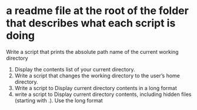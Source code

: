 # a readme file at the root of the folder that describes what each script is doing
Write a script that prints the absolute path name of the current working directory
1. Display the contents list of your current directory.
2. Write a script that changes the working directory to the user’s home directory.
3. Write a script to Display current directory contents in a long format
4. write a script to Display current directory contents, including hidden files (starting with .). Use the long format

